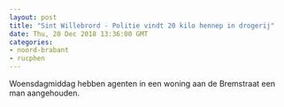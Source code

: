 ```yaml
---
layout: post
title: "Sint Willebrord - Politie vindt 20 kilo hennep in drogerij"
date: Thu, 20 Dec 2018 13:36:00 GMT
categories: 
- noord-brabant 
- rucphen 
---
```


Woensdagmiddag hebben agenten in een woning aan de Bremstraat een man aangehouden.
